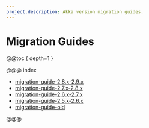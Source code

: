 ```yaml
---
project.description: Akka version migration guides.
---
```

# Migration Guides

@@toc { depth=1 }

@@@ index

* [migration-guide-2.8.x-2.9.x](migration-guide-2.8.x-2.9.x.md)
* [migration-guide-2.7.x-2.8.x](migration-guide-2.7.x-2.8.x.md)
* [migration-guide-2.6.x-2.7.x](migration-guide-2.6.x-2.7.x.md)
* [migration-guide-2.5.x-2.6.x](migration-guide-2.5.x-2.6.x.md)
* [migration-guide-old](migration-guide-old.md)

@@@
